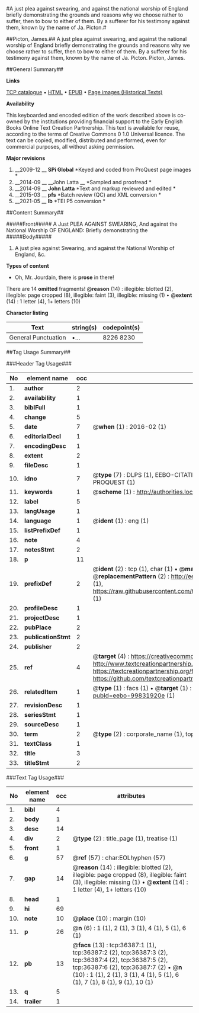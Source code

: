 #A just plea against swearing, and against the national worship of England briefly demonstrating the grounds and reasons why we choose rather to suffer, then to bow to either of them. By a sufferer for his testimony against them, known by the name of Ja. Picton.#

##Picton, James.##
A just plea against swearing, and against the national worship of England briefly demonstrating the grounds and reasons why we choose rather to suffer, then to bow to either of them. By a sufferer for his testimony against them, known by the name of Ja. Picton.
Picton, James.

##General Summary##

**Links**

[TCP catalogue](http://www.ota.ox.ac.uk/tcp/)  • 
[HTML](http://tei.it.ox.ac.uk/tcp/Texts-HTML/free/A54/A54822.html)  • 
[EPUB](http://tei.it.ox.ac.uk/tcp/Texts-EPUB/free/A54/A54822.epub) • 
[Page images (Historical Texts)](https://historicaltexts.jisc.ac.uk/eebo-99831920e)

**Availability**

This keyboarded and encoded edition of the work described above is co-owned by the
    institutions providing financial support to the Early English Books Online Text Creation
    Partnership. This text is available for reuse, according to the terms of  Creative Commons 0 1.0 Universal
    licence. The text can be copied, modified, distributed and performed, even for commercial
    purposes, all without asking permission.

**Major revisions**

1. __2009-12 __ __SPi Global__ *Keyed and coded from ProQuest page images *
1. __2014-09 __ __John Latta __ *Sampled and proofread *
1. __2014-09 __ __John Latta__ *Text and markup reviewed and edited *
1. __2015-03 __ __pfs__ *Batch review (QC) and XML conversion *
1. __2021-05 __ __lb__ *TEI P5 conversion *

##Content Summary##

#####Front#####
A Just PLEA AGAINST SWEARING, And against the National Worship OF ENGLAND: Briefly demonstrating the
#####Body#####

1. A just plea against Swearing, and against the National Worship of England, &c.

**Types of content**

  * Oh, Mr. Jourdain, there is **prose** in there!

There are 14 **omitted** fragments! 
 @__reason__ (14) : illegible: blotted (2), illegible: page cropped (8), illegible: faint (3), illegible: missing (1)  •  @__extent__ (14) : 1 letter (4), 1+ letters (10)

**Character listing**


|Text|string(s)|codepoint(s)|
|---|---|---|
|General Punctuation|•…|8226 8230|

##Tag Usage Summary##

###Header Tag Usage###

|No|element name|occ|attributes|
|---|---|---|---|
|1.|__author__|2||
|2.|__availability__|1||
|3.|__biblFull__|1||
|4.|__change__|5||
|5.|__date__|7| @__when__ (1) : 2016-02 (1)|
|6.|__editorialDecl__|1||
|7.|__encodingDesc__|1||
|8.|__extent__|2||
|9.|__fileDesc__|1||
|10.|__idno__|7| @__type__ (7) : DLPS (1), EEBO-CITATION (1), VID (1), EEBO-PROQUEST (1), STC (2), PROQUEST (1)|
|11.|__keywords__|1| @__scheme__ (1) : http://authorities.loc.gov/ (1)|
|12.|__label__|5||
|13.|__langUsage__|1||
|14.|__language__|1| @__ident__ (1) : eng (1)|
|15.|__listPrefixDef__|1||
|16.|__note__|4||
|17.|__notesStmt__|2||
|18.|__p__|11||
|19.|__prefixDef__|2| @__ident__ (2) : tcp (1), char (1)  •  @__matchPattern__ (2) : ([0-9\-]+):([0-9IVX]+) (1), (.+) (1)  •  @__replacementPattern__ (2) : http://eebo.chadwyck.com/downloadtiff?vid=$1&page=$2 (1), https://raw.githubusercontent.com/textcreationpartnership/Texts/master/tcpchars.xml#$1 (1)|
|20.|__profileDesc__|1||
|21.|__projectDesc__|1||
|22.|__pubPlace__|2||
|23.|__publicationStmt__|2||
|24.|__publisher__|2||
|25.|__ref__|4| @__target__ (4) : https://creativecommons.org/publicdomain/zero/1.0/ (1), http://www.textcreationpartnership.org/docs/. (1), https://textcreationpartnership.org/faq/#faq05 (1), https://github.com/textcreationpartnership (1)|
|26.|__relatedItem__|1| @__type__ (1) : facs (1)  •  @__target__ (1) : https://data.historicaltexts.jisc.ac.uk/view?pubId=eebo-99831920e (1)|
|27.|__revisionDesc__|1||
|28.|__seriesStmt__|1||
|29.|__sourceDesc__|1||
|30.|__term__|2| @__type__ (2) : corporate_name (1), topical_term (1)|
|31.|__textClass__|1||
|32.|__title__|3||
|33.|__titleStmt__|2||


###Text Tag Usage###

|No|element name|occ|attributes|
|---|---|---|---|
|1.|__bibl__|4||
|2.|__body__|1||
|3.|__desc__|14||
|4.|__div__|2| @__type__ (2) : title_page (1), treatise (1)|
|5.|__front__|1||
|6.|__g__|57| @__ref__ (57) : char:EOLhyphen (57)|
|7.|__gap__|14| @__reason__ (14) : illegible: blotted (2), illegible: page cropped (8), illegible: faint (3), illegible: missing (1)  •  @__extent__ (14) : 1 letter (4), 1+ letters (10)|
|8.|__head__|1||
|9.|__hi__|69||
|10.|__note__|10| @__place__ (10) : margin (10)|
|11.|__p__|26| @__n__ (6) : 1 (1), 2 (1), 3 (1), 4 (1), 5 (1), 6 (1)|
|12.|__pb__|13| @__facs__ (13) : tcp:36387:1 (1), tcp:36387:2 (2), tcp:36387:3 (2), tcp:36387:4 (2), tcp:36387:5 (2), tcp:36387:6 (2), tcp:36387:7 (2)  •  @__n__ (10) : 1 (1), 2 (1), 3 (1), 4 (1), 5 (1), 6 (1), 7 (1), 8 (1), 9 (1), 10 (1)|
|13.|__q__|5||
|14.|__trailer__|1||
